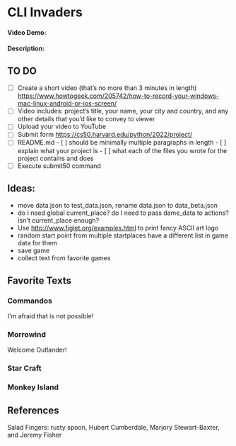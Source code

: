 # CLI Invaders
#### Video Demo:  <URL HERE>
#### Description:

## TO DO
- [ ] Create a short video (that’s no more than 3 minutes in length)
      https://www.howtogeek.com/205742/how-to-record-your-windows-mac-linux-android-or-ios-screen/  
- [ ] Video includes: project’s title, your name, your city and country, and any other details that you’d like to convey to viewer
- [ ] Upload your video to YouTube
- [ ] Submit form
      https://cs50.harvard.edu/python/2022/project/  
- [ ] README.md
      - [ ] should be minimally multiple paragraphs in length
      - [ ] explain what your project is
      - [ ] what each of the files you wrote for the project contains and does
- [ ] Execute submit50 command  

## Ideas:
- move data.json to test_data.json, rename data.json to data_beta.json
- do I need global current_place?
  do I need to pass dame_data to actions? isn't current_place enough?
- Use http://www.figlet.org/examples.html to print fancy ASCII art logo
- random start point from multiple startplaces
  have a different list in game data for them
- save game
- collect text from favorite games

## Favorite Texts
### Commandos
I'm afraid that is not possible!  
### Morrowind
Welcome Outlander!  
### Star Craft
### Monkey Island


## References
Salad Fingers: rusty spoon, Hubert Cumberdale, Marjory Stewart-Baxter, and Jeremy Fisher